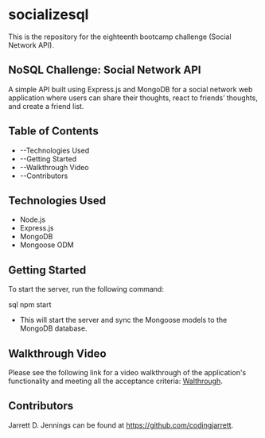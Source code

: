 # socializesql
This is the repository for the eighteenth bootcamp challenge (Social Network API).

## NoSQL Challenge: Social Network API

A simple API built using Express.js and MongoDB for a social network web application where users can share their thoughts, react to friends’ thoughts, and create a friend list.

## Table of Contents
* --Technologies Used
* --Getting Started
* --Walkthrough Video
* --Contributors

## Technologies Used
* Node.js
* Express.js
* MongoDB
* Mongoose ODM

## Getting Started
To start the server, run the following command:

sql
npm start

* This will start the server and sync the Mongoose models to the MongoDB database.

## Walkthrough Video
Please see the following link for a video walkthrough of the application's functionality and meeting all the acceptance criteria: [Walthrough](https://drive.google.com/file/d/10XmqZcJ6jNWdV8xQiC9GuWEMg1jFV7WT/view?usp=sharing).

## Contributors
Jarrett D. Jennings can be found at https://github.com/codingjarrett.
